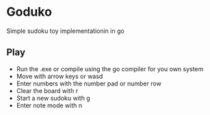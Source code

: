 # Goduko
Simple sudoku toy implementationin in go

## Play 
 - Run the .exe or compile using the go compiler for you own system
 - Move with arrow keys or wasd
 - Enter numbers with the number pad or number row
 - Clear the board with r
 - Start a new sudoku with g 
 - Enter note mode with n